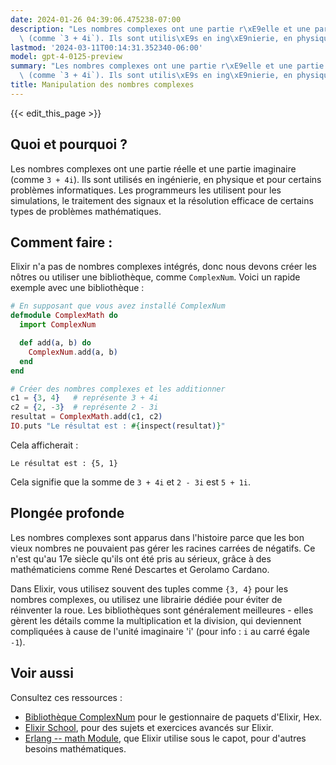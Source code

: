 ```yaml
---
date: 2024-01-26 04:39:06.475238-07:00
description: "Les nombres complexes ont une partie r\xE9elle et une partie imaginaire\
  \ (comme `3 + 4i`). Ils sont utilis\xE9s en ing\xE9nierie, en physique et pour certains\u2026"
lastmod: '2024-03-11T00:14:31.352340-06:00'
model: gpt-4-0125-preview
summary: "Les nombres complexes ont une partie r\xE9elle et une partie imaginaire\
  \ (comme `3 + 4i`). Ils sont utilis\xE9s en ing\xE9nierie, en physique et pour certains\u2026"
title: Manipulation des nombres complexes
---
```


{{< edit_this_page >}}

## Quoi et pourquoi ?
Les nombres complexes ont une partie réelle et une partie imaginaire (comme `3 + 4i`). Ils sont utilisés en ingénierie, en physique et pour certains problèmes informatiques. Les programmeurs les utilisent pour les simulations, le traitement des signaux et la résolution efficace de certains types de problèmes mathématiques.

## Comment faire :
Elixir n'a pas de nombres complexes intégrés, donc nous devons créer les nôtres ou utiliser une bibliothèque, comme `ComplexNum`. Voici un rapide exemple avec une bibliothèque :

```elixir
# En supposant que vous avez installé ComplexNum
defmodule ComplexMath do
  import ComplexNum

  def add(a, b) do
    ComplexNum.add(a, b)
  end
end

# Créer des nombres complexes et les additionner
c1 = {3, 4}   # représente 3 + 4i
c2 = {2, -3}  # représente 2 - 3i
resultat = ComplexMath.add(c1, c2)
IO.puts "Le résultat est : #{inspect(resultat)}"
```

Cela afficherait :
```
Le résultat est : {5, 1}
```

Cela signifie que la somme de `3 + 4i` et `2 - 3i` est `5 + 1i`.

## Plongée profonde
Les nombres complexes sont apparus dans l'histoire parce que les bon vieux nombres ne pouvaient pas gérer les racines carrées de négatifs. Ce n'est qu'au 17e siècle qu'ils ont été pris au sérieux, grâce à des mathématiciens comme René Descartes et Gerolamo Cardano.

Dans Elixir, vous utilisez souvent des tuples comme `{3, 4}` pour les nombres complexes, ou utilisez une librairie dédiée pour éviter de réinventer la roue. Les bibliothèques sont généralement meilleures - elles gèrent les détails comme la multiplication et la division, qui deviennent compliquées à cause de l'unité imaginaire 'i' (pour info : `i` au carré égale `-1`).

## Voir aussi
Consultez ces ressources :
- [Bibliothèque ComplexNum](https://hex.pm/packages/complex_num) pour le gestionnaire de paquets d'Elixir, Hex.
- [Elixir School](https://elixirschool.com/en/), pour des sujets et exercices avancés sur Elixir.
- [Erlang -- math Module](http://erlang.org/doc/man/math.html), que Elixir utilise sous le capot, pour d'autres besoins mathématiques.
